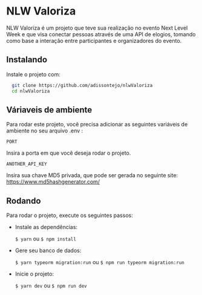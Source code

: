 
# NLW Valoriza

NLW Valoriza é um projeto que teve sua realização no evento Next Level Week e que visa conectar pessoas através de uma API de elogios, tomando como base a interação entre participantes e organizadores do evento.

## Instalando

Instale o projeto com:

```bash 
  git clone https://github.com/adissontejo/nlwValoriza
  cd nlwValoriza
```

## Váriaveis de ambiente

Para rodar este projeto, você precisa adicionar as seguintes variáveis de ambiente no seu arquivo .env :

`PORT`

Insira a porta em que você deseja rodar o projeto.

`ANOTHER_API_KEY`

Insira sua chave MD5 privada, que pode ser gerada no seguinte site: https://www.md5hashgenerator.com/


  
## Rodando

Para rodar o projeto, execute os seguintes passos:

- Instale as dependências:

    `$ yarn` ou `$ npm install`

- Gere seu banco de dados:
    
    `$ yarn typeorm migration:run` ou `$ npm run typeorm migration:run`

- Inicie o projeto:

    `$ yarn dev` ou `$ npm run dev`

  